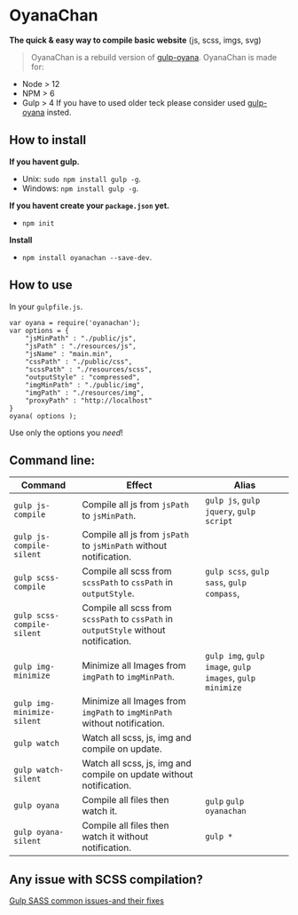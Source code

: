 # OyanaChan

**The quick & easy way to compile basic website** (js, scss, imgs, svg)


> OyanaChan is a rebuild version of [gulp-oyana](https://github.com/Oyana/oyanachan/tree/gulp-oyana).
OyanaChan is made for:
* Node > 12
* NPM > 6
* Gulp > 4
If you have to used older teck please consider used [gulp-oyana](https://github.com/Oyana/oyanachan/tree/gulp-oyana) insted.

## How to install

**If you havent gulp.**
* Unix: `sudo npm install gulp -g`.
* Windows: `npm install gulp -g`.

**If you havent create your `package.json` yet.**
* `npm init`

**Install**
* `npm install oyanachan --save-dev`.

## How to use

In your `gulpfile.js`.

	var oyana = require('oyanachan');
	var options = {
		"jsMinPath" : "./public/js",
		"jsPath" : "./resources/js",
		"jsName" : "main.min",
		"cssPath" : "./public/css",
		"scssPath" : "./resources/scss",
		"outputStyle" : "compressed",
		"imgMinPath" : "./public/img",
		"imgPath" : "./resources/img",
		"proxyPath" : "http://localhost"
	}
	oyana( options );

Use only the options you *need*!

## Command line:

| Command | Effect | Alias |
|--------|-------|-------|
| `gulp js-compile` | Compile all js from `jsPath`  to `jsMinPath`. | `gulp js`, `gulp jquery`, `gulp script`  |
| `gulp js-compile-silent` | Compile all js from `jsPath`  to `jsMinPath` without notification. |   |
| `gulp scss-compile` | Compile all scss from `scssPath`  to `cssPath` in `outputStyle`.| `gulp scss`, `gulp sass`, `gulp compass`, |
| `gulp scss-compile-silent` | Compile all scss from `scssPath`  to `cssPath` in `outputStyle` without notification. |   |
| `gulp img-minimize` | Minimize all Images from `imgPath` to `imgMinPath`. | `gulp img`, `gulp image`, `gulp images`, `gulp minimize` |
| `gulp img-minimize-silent` | Minimize all Images from `imgPath` to `imgMinPath` without notification. | |
| `gulp watch` | Watch all scss, js, img and compile on update. |   |
| `gulp watch-silent` | Watch all scss, js, img and compile on update without notification. |   |
| `gulp oyana` | Compile all files then watch it. | `gulp` `gulp oyanachan` |
| `gulp oyana-silent` | Compile all files then watch it without notification. | `gulp *` |

## Any issue with SCSS compilation?

[Gulp SASS common issues-and their fixes](https://github.com/dlmanning/gulp-sass/wiki/Common-Issues-and-Their-Fixes#partials-sporadically-not-found)
